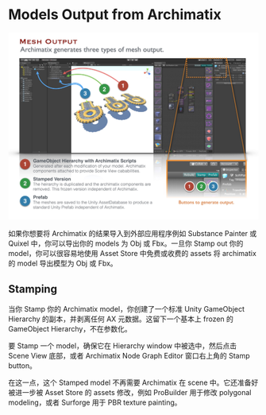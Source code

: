 # Models Output from Archimatix

![Archimatix-2017-02-09_09-17-07_AM](Image/Archimatix-2017-02-09_09-17-07_AM.jpg)

如果你想要将 Archimatix 的结果导入到外部应用程序例如 Substance Painter 或 Quixel 中，你可以导出你的 models 为 Obj 或 Fbx。一旦你 Stamp out 你的 model，你可以很容易地使用 Asset Store 中免费或收费的 assets 将 archimatix 的 model 导出模型为 Obj 或 Fbx。

## Stamping

当你 Stamp 你的 Archimatix model，你创建了一个标准 Unity GameObject Hierarchy 的副本，并剥离任何 AX 元数据。这留下一个基本上 frozen 的 GameObject Hierarchy，不在参数化。

要 Stamp 一个 model，确保它在 Hierarchy window 中被选中，然后点击 Scene View 底部，或者 Archimatix Node Graph Editor 窗口右上角的 Stamp button。

在这一点，这个 Stamped model 不再需要 Archimatix 在 scene 中。它还准备好被进一步被 Asset Store 的 assets 修改，例如 ProBuilder 用于修改 polygonal modeling，或者 Surforge 用于 PBR texture painting。

